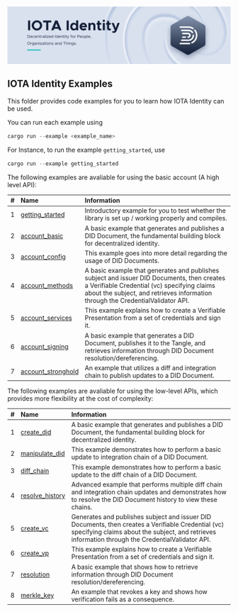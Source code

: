 ![banner](./../.meta/identity_banner.png)



## IOTA Identity Examples

This folder provides code examples for you to learn how IOTA Identity can be used.

You can run each example using

```rust
cargo run --example <example_name>
```

For Instance, to run the example `getting_started`, use

```rust
cargo run --example getting_started
```

The following examples are avaliable for using the basic account (A high level API):

| # | Name | Information |
| :--: | :----------------------------------------------------- | :------------------------------------------------------------------------------------------------------------------------- |
| 1 | [getting_started](./getting_started.rs) | Introductory example for you to test whether the library is set up / working properly and compiles.                        |
| 2 | [account_basic](./account/basic.rs) | A basic example that generates and publishes a DID Document, the fundamental building block for decentralized identity.    |
| 3 | [account_config](./account/config.rs) | This example goes into more detail regarding the usage of DID Documents. |
| 4 | [account_methods](./account/methods.rs) | A basic example that generates and publishes subject and issuer DID Documents, then creates a Verifiable Credential (vc) specifying claims about the subject, and retrieves information through the CredentialValidator API. |
| 5 | [account_services](./account/services.rs) | This example explains how to create a Verifiable Presentation from a set of credentials and sign it. |
| 6 | [account_signing](./account/signing.rs) | A basic example that generates a DID Document, publishes it to the Tangle, and retrieves information through DID Document resolution/dereferencing. |
| 7 | [account_stronghold](./account/stronghold.rs) | An example that utilizes a diff and integration chain to publish updates to a DID Document. |


The following examples are avaliable for using the low-level APIs, which provides more flexibility at the cost of complexity:

| # | Name | Information |
| :--: | :----------------------------------------------------- | :------------------------------------------------------------------------------------------------------------------------- |
| 1 | [create_did](./low-level-api/create_did.rs) | A basic example that generates and publishes a DID Document, the fundamental building block for decentralized identity. |
| 2 | [manipulate_did](low-level-api/manipulate_did.rs) | This example demonstrates how to perform a basic update to integration chain of a DID Document. |
| 3 | [diff_chain](low-level-api/diff_chain.rs) | This example demonstrates how to perform a basic update to the diff chain of a DID Document. |
| 4 | [resolve_history](low-level-api/resolve_history.rs) | Advanced example that performs multiple diff chain and integration chain updates and demonstrates how to resolve the DID Document history to view these chains. |
| 5 | [create_vc](./low-level-api/create_vc.rs) | Generates and publishes subject and issuer DID Documents, then creates a Verifiable Credential (vc) specifying claims about the subject, and retrieves information through the CredentialValidator API. |
| 6 | [create_vp](./low-level-api/create_vp.rs) | This example explains how to create a Verifiable Presentation from a set of credentials and sign it. |
| 7 | [resolution](./low-level-api/resolution.rs) | A basic example that shows how to retrieve information through DID Document resolution/dereferencing. |
| 8 | [merkle_key](./low-level-api/merkle_key.rs) | An example that revokes a key and shows how verification fails as a consequence. |
